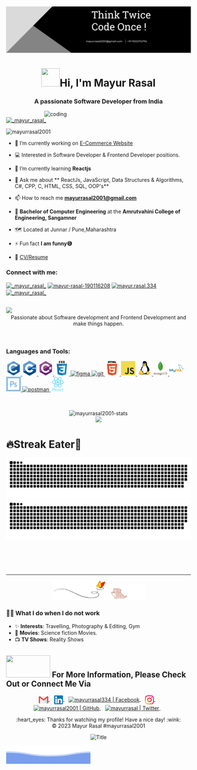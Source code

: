 ![logo](https://github.com/mayurrasal2001/mayurrasal2001/blob/main/Black%20Modern%20Personal%20LinkedIn%20Banner(PNG).png)
<h1 align="center"><img src="https://raw.githubusercontent.com/nixin72/nixin72/master/wave.gif" height="50" width="50"></img>Hi, I'm Mayur Rasal</h1>
<h3 align="center">A passionate Software Developer from India</h3>
<img align="right" alt="coding" width="400" src="https://www.lambdatest.com/resources/images/news24.gif"
     

<p align="left"> <a href="https://twitter.com/_mayur_rasal_" target="blank"><img src="https://img.shields.io/twitter/follow/_mayur_rasal_?logo=twitter&style=for-the-badge" alt="_mayur_rasal_" /></a> </p>

<p align="left"> <img src="https://komarev.com/ghpvc/?username=mayurrasal2001&label=Profile%20views&color=0e75b6&style=flat" alt="mayurrasal2001" /> </p>


- 🔭 I’m currently working on [E-Commerce Website](https://mayurrasal.mayurrasal2001.repl.co)
- 💻 Interested in Software Developer & Frontend Developer positions.
- 🌱 I’m currently learning **Reactjs**

- 💬 Ask me about ** ReactJs, JavaScript, Data Structures & Algorithms, C#, CPP, C, HTML, CSS, SQL, OOP's**

- 📫 How to reach me **mayurrasal2001@gmail.com**

- 📄 **Bachelor of Computer Engineering** at the **Amrutvahini College of Engineering, Sangamner**
- 🗺️ Located at Junnar / Pune,Maharashtra
- ⚡ Fun fact **I am funny😅**
- 💼 [CV/Resume](https://drive.google.com/file/d/1A137GEc6if16Vl7QhA4N7IRxND6Z3Kt-/view?usp=sharing "CV/Resume")


<h3 align="left">Connect with me:</h3>
<p align="left">
<a href="https://twitter.com/_mayur_rasal_" target="blank"><img align="center" src="https://raw.githubusercontent.com/rahuldkjain/github-profile-readme-generator/master/src/images/icons/Social/twitter.svg" alt="_mayur_rasal_" height="30" width="40" /></a>
<a href="https://linkedin.com/in/mayur-rasal-190116208" target="blank"><img align="center" src="https://raw.githubusercontent.com/rahuldkjain/github-profile-readme-generator/master/src/images/icons/Social/linked-in-alt.svg" alt="mayur-rasal-190116208" height="30" width="40" /></a>
<a href="https://fb.com/mayur.rasal.334" target="blank"><img align="center" src="https://raw.githubusercontent.com/rahuldkjain/github-profile-readme-generator/master/src/images/icons/Social/facebook.svg" alt="mayur.rasal.334" height="30" width="40" /></a>
<a href="https://instagram.com/_mayur_rasal_" target="blank"><img align="center" src="https://raw.githubusercontent.com/rahuldkjain/github-profile-readme-generator/master/src/images/icons/Social/instagram.svg" alt="_mayur_rasal_" height="30" width="40" /></a>
</p>

<br>
  
<img src="https://imgur.com/rilHVxA.png"/> 

<center>Passionate about Software development and Frontend Development and make things happen.</center>

<br>
<br>

<h3 align="left">Languages and Tools:</h3>
<p align="left"> <a href="https://www.cprogramming.com/" target="_blank" rel="noreferrer"> <img src="https://raw.githubusercontent.com/devicons/devicon/master/icons/c/c-original.svg" alt="c" width="40" height="40"/> </a> <a href="https://www.w3schools.com/cpp/" target="_blank" rel="noreferrer"> <img src="https://raw.githubusercontent.com/devicons/devicon/master/icons/cplusplus/cplusplus-original.svg" alt="cplusplus" width="40" height="40"/> </a> <a href="https://www.w3schools.com/cs/" target="_blank" rel="noreferrer"> <img src="https://raw.githubusercontent.com/devicons/devicon/master/icons/csharp/csharp-original.svg" alt="csharp" width="40" height="40"/> </a> <a href="https://www.w3schools.com/css/" target="_blank" rel="noreferrer"> <img src="https://raw.githubusercontent.com/devicons/devicon/master/icons/css3/css3-original-wordmark.svg" alt="css3" width="40" height="40"/> </a> <a href="https://www.figma.com/" target="_blank" rel="noreferrer"> <img src="https://www.vectorlogo.zone/logos/figma/figma-icon.svg" alt="figma" width="40" height="40"/> </a> <a href="https://git-scm.com/" target="_blank" rel="noreferrer"> <img src="https://www.vectorlogo.zone/logos/git-scm/git-scm-icon.svg" alt="git" width="40" height="40"/> </a> <a href="https://www.w3.org/html/" target="_blank" rel="noreferrer"> <img src="https://raw.githubusercontent.com/devicons/devicon/master/icons/html5/html5-original-wordmark.svg" alt="html5" width="40" height="40"/> </a> <a href="https://developer.mozilla.org/en-US/docs/Web/JavaScript" target="_blank" rel="noreferrer"> <img src="https://raw.githubusercontent.com/devicons/devicon/master/icons/javascript/javascript-original.svg" alt="javascript" width="40" height="40"/> </a> <a href="https://www.linux.org/" target="_blank" rel="noreferrer"> <img src="https://raw.githubusercontent.com/devicons/devicon/master/icons/linux/linux-original.svg" alt="linux" width="40" height="40"/> </a> <a href="https://www.mongodb.com/" target="_blank" rel="noreferrer"> <img src="https://raw.githubusercontent.com/devicons/devicon/master/icons/mongodb/mongodb-original-wordmark.svg" alt="mongodb" width="40" height="40"/> </a> <a href="https://www.mysql.com/" target="_blank" rel="noreferrer"> <img src="https://raw.githubusercontent.com/devicons/devicon/master/icons/mysql/mysql-original-wordmark.svg" alt="mysql" width="40" height="40"/> </a> <a href="https://www.photoshop.com/en" target="_blank" rel="noreferrer"> <img src="https://raw.githubusercontent.com/devicons/devicon/master/icons/photoshop/photoshop-line.svg" alt="photoshop" width="40" height="40"/> </a> <a href="https://postman.com" target="_blank" rel="noreferrer"> <img src="https://www.vectorlogo.zone/logos/getpostman/getpostman-icon.svg" alt="postman" width="40" height="40"/> </a> <a href="https://reactjs.org/" target="_blank" rel="noreferrer"> <img src="https://raw.githubusercontent.com/devicons/devicon/master/icons/react/react-original-wordmark.svg" alt="react" width="40" height="40"/> </a> </p>

<br>
<br>


<!-- <div align="center">
<img height="150em" src="https://github-readme-stats.vercel.app/api/top-langs/?username=mayurrasal2001&layout=compact&show_icon=true&theme=algolia" alt="mayurrasal2001-langs"/>
<img height="150em" src="https://github-readme-stats.vercel.app/api/?username=mayurrasal2001&layout=compact&show_icon=true&theme=algolia" alt="mayurrasal2001-stats"/>
</div>
<div align="center">
  <img src="http://github-readme-streak-stats.herokuapp.com?user=mayurrasal2001&theme=algolia&background=0d1117&hide_border=true" />
</div>
 -->
 
 

<div align="center">
<!-- <img height="150em" src="https://github-readme-stats.vercel.app/api/top-langs/?username=mayurrasal2001&layout=compact&show_icon=true&theme=algolia" alt="mayurrasal2001-langs"/> -->
<img height="150em" src="https://github-readme-stats.vercel.app/api/?username=mayurrasal2001&layout=compact&show_icon=true&theme=algolia" alt="mayurrasal2001-stats"/>
</div>
<div align="center">
  <img src="http://github-readme-streak-stats.herokuapp.com?user=mayurrasal2001&theme=algolia&background=0d1117&hide_border=true" />
</div>






# 🔥Streak Eater🐍
![github contribution grid snake animation](https://raw.githubusercontent.com/platane/platane/output/github-contribution-grid-snake-dark.svg#gh-dark-mode-only)
![github contribution grid snake animation](https://raw.githubusercontent.com/platane/platane/output/github-contribution-grid-snake.svg#gh-light-mode-only)
# <br>


---
<div align="center">
<img src="butterfly.gif" width=30%><img src="dog.gif" width=20%>
</div>
  
 ### 🙎‍♂️ What I do when I do not work
- ✨ **Interests**: Travelling, Photography & Editing, Gym
- 🎥 **Movies**: Science fiction Movies.
- 📺 **TV Shows**: Reality Shows

## <img src='https://raw.githubusercontent.com/ShahriarShafin/ShahriarShafin/main/Assets/handshake.gif' height="60" width="120"> For More Information, Please Check Out or Connect Me Via
<p align="center">

  <a href="mailto:mayurrasal2001@gmail.com" >
    <img align="center" alt="mayurrasal2001 | Gmail" width="26px" src="https://github.com/SatYu26/SatYu26/blob/master/Assets/Gmail.svg" />
  </a> &nbsp;&nbsp;
  
  <a href="https://www.linkedin.com/in/mayur-rasal-190116208/" target="_blank">
    <img align="center" alt="mayurrasal2001 | Linkedin" width="24px" src="https://github.com/SatYu26/SatYu26/blob/master/Assets/Linkedin.svg" />
  </a> &nbsp;&nbsp;
  
  <a href="https://www.facebook.com/mayur.rasal.334/" target="_blank">
      <img align="center" alt="mayurrasal334 | Facebook" width="24px" src="https://upload.wikimedia.org/wikipedia/en/thumb/0/04/Facebook_f_logo_%282021%29.svg/100px-Facebook_f_logo_%282021%29.svg.png" />
  </a> &nbsp;&nbsp;
  
  <a href="https://www.instagram.com/_mayur_rasal_/" target="_blank">
    <img align="center" alt="_mayu_rrasal_ | Instagram" width="24px" src="https://github.com/SatYu26/SatYu26/blob/master/Assets/Instagram.svg" />
  </a> &nbsp;&nbsp;
  
  <a href="https://profile-summary-for-github.herokuapp.com/user/mayurrasal2001" target="_blank">
    <img align="center" alt="mayurrasal2001 | GitHub" width="26px" src="https://upload.wikimedia.org/wikipedia/commons/thumb/a/ae/Github-desktop-logo-symbol.svg/1024px-Github-desktop-logo-symbol.svg.png" />
  </a> &nbsp;&nbsp;
  
  
  <a href="https://twitter.com/_mayur_rasal_" target="_blank">
    <img align="center" alt="mayurrasal | Twitter" width="32px" src="https://upload.wikimedia.org/wikipedia/commons/thumb/4/4f/Twitter-logo.svg/768px-Twitter-logo.svg.png?20211104142029" />
  </a> &nbsp;&nbsp;
<p> 

<div align="center">
  :heart_eyes: Thanks for watching my profile! Have a nice day! :wink: <br/>
  &copy; 2023 Mayur Rasal #mayurrasal2001
</div>


<div align="center">
  
<img src="https://readme-typing-svg.herokuapp.com?font=Architects+Daughter&color=%2300FF00&size=50&center=true&vCenter=true&height=60&width=900&lines=See+you+soon!!;Come+again+to+see+my+world!" alt="Title"></img>
  
</div>

</p>


![Mayur Rasal](https://github.com/mayurrasal2001/mayurrasal2001/blob/main/bottom_header.svg)
<br>



